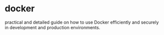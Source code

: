 # docker
practical and detailed guide on how to use Docker efficiently and securely in development and production environments.
